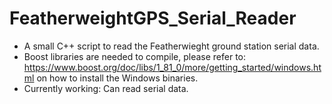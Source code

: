 # FeatherweightGPS_Serial_Reader
- A small C++ script to read the Featherwieght ground station serial data.
- Boost libraries are needed to compile, please refer to:
https://www.boost.org/doc/libs/1_81_0/more/getting_started/windows.html on how to install the Windows binaries.
- Currently working: Can read serial data.
